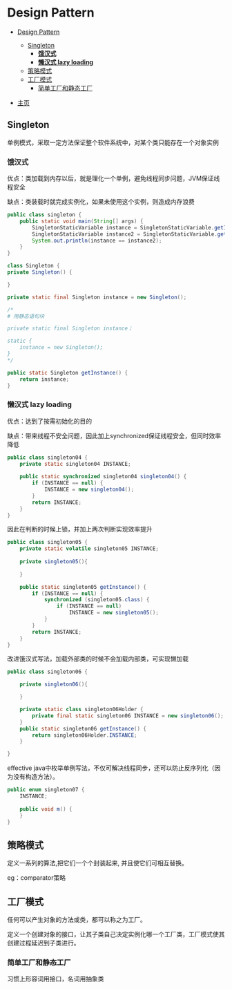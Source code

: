 # Design Pattern

- [Design Pattern](#design-pattern)
  - [Singleton](#singleton)
    - [**饿汉式**](#饿汉式)
    - [**懒汉式 lazy loading**](#懒汉式-lazy-loading)
  - [策略模式](#策略模式)
  - [工厂模式](#工厂模式)
    - [简单工厂和静态工厂](#简单工厂和静态工厂)

- [主页](README.md)

## Singleton

单例模式，采取一定方法保证整个软件系统中，对某个类只能存在一个对象实例

### **饿汉式**

优点：类加载到内存以后，就是理化一个单例，避免线程同步问题，JVM保证线程安全

缺点：类装载时就完成实例化，如果未使用这个实例，则造成内存浪费

```java
public class singleton {
    public static void main(String[] args) {
        SingletonStaticVariable instance = SingletonStaticVariable.getInstance();
        SingletonStaticVariable instance2 = SingletonStaticVariable.getInstance();
        System.out.println(instance == instance2);
    }
}

class Singleton {
private Singleton() {

}

private static final Singleton instance = new Singleton();

/*
# 用静态语句块

private static final Singleton instance；

static {
    instance = new Singleton();
}
*/

public static Singleton getInstance() {
    return instance;
}

```

### **懒汉式 lazy loading**

优点：达到了按需初始化的目的

缺点：带来线程不安全问题，因此加上synchronized保证线程安全，但同时效率降低

```java
public class singleton04 {
    private static singleton04 INSTANCE;
    
    public static synchronized singleton04 singleton04() {
        if (INSTANCE == null) {
            INSTANCE = new singleton04();
        } 
        return INSTANCE;
    }
}
```

因此在判断的时候上锁，并加上两次判断实现效率提升

```java
public class singleton05 {
    private static volatile singleton05 INSTANCE;
    
    private singleton05(){
        
    }

    public static singleton05 getInstance() {
        if (INSTANCE == null) {
            synchronized (singleton05.class) {
                if (INSTANCE == null)
                    INSTANCE = new singleton05();
            }
        }
        return INSTANCE;
    }
}
```

改进饿汉式写法，加载外部类的时候不会加载内部类，可实现懒加载

```java
public class singleton06 {

    private singleton06(){

    }

    private static class singleton06Holder {
        private final static singleton06 INSTANCE = new singleton06();
    }
    public static singleton06 getInstance() {
        return singleton06Holder.INSTANCE;
    }

}
```

effective java中枚举单例写法，不仅可解决线程同步，还可以防止反序列化（因为没有构造方法）。

```java
public enum singleton07 {
    INSTANCE;
    
    public void m() {
    }
}
```

## 策略模式

定义一系列的算法,把它们一个个封装起来, 并且使它们可相互替换。

eg：comparator策略

## 工厂模式

任何可以产生对象的方法或类，都可以称之为工厂。

定义一个创建对象的接口，让其子类自己决定实例化哪一个工厂类，工厂模式使其创建过程延迟到子类进行。

### 简单工厂和静态工厂

习惯上形容词用接口，名词用抽象类
